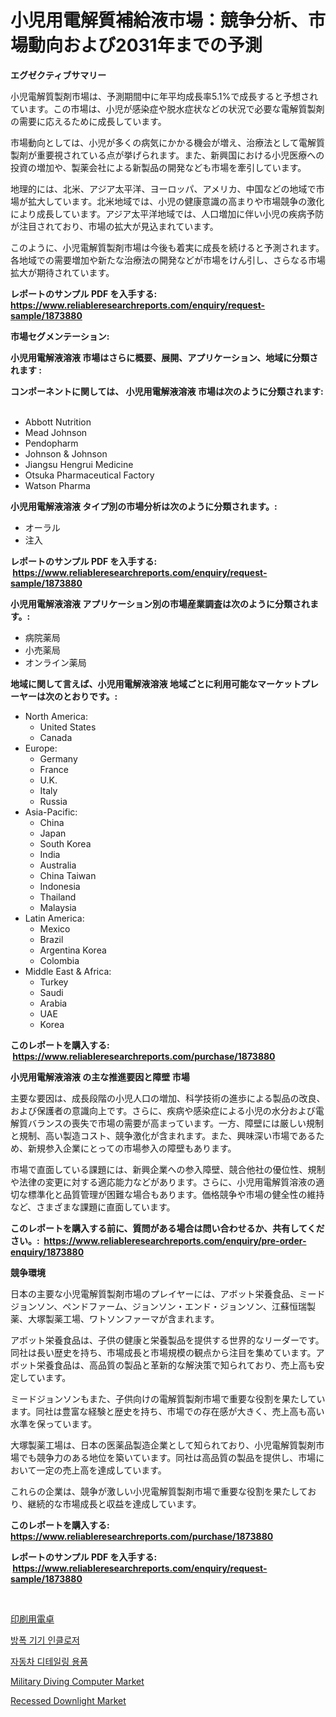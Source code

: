 <p><h1>小児用電解質補給液市場：競争分析、市場動向および2031年までの予測</h1></p><p><strong>エグゼクティブサマリー</strong></p>
<p><p>小児電解質製剤市場は、予測期間中に年平均成長率5.1%で成長すると予想されています。この市場は、小児が感染症や脱水症状などの状況で必要な電解質製剤の需要に応えるために成長しています。</p><p>市場動向としては、小児が多くの病気にかかる機会が増え、治療法として電解質製剤が重要視されている点が挙げられます。また、新興国における小児医療への投資の増加や、製薬会社による新製品の開発なども市場を牽引しています。</p><p>地理的には、北米、アジア太平洋、ヨーロッパ、アメリカ、中国などの地域で市場が拡大しています。北米地域では、小児の健康意識の高まりや市場競争の激化により成長しています。アジア太平洋地域では、人口増加に伴い小児の疾病予防が注目されており、市場の拡大が見込まれています。</p><p>このように、小児電解質製剤市場は今後も着実に成長を続けると予測されます。各地域での需要増加や新たな治療法の開発などが市場をけん引し、さらなる市場拡大が期待されています。</p></p>
<p><strong>レポートのサンプル PDF を入手する: <a href="https://www.reliableresearchreports.com/enquiry/request-sample/1873880">https://www.reliableresearchreports.com/enquiry/request-sample/1873880</a></strong></p>
<p><strong>市場セグメンテーション:</strong></p>
<p><strong> 小児用電解液溶液 市場はさらに概要、展開、アプリケーション、地域に分類されます :</strong></p>
<p><strong>コンポーネントに関しては、 小児用電解液溶液 市場は次のように分類されます: &nbsp;</strong></p>
<p><ul><li>Abbott Nutrition</li><li>Mead Johnson</li><li>Pendopharm</li><li>Johnson & Johnson</li><li>Jiangsu Hengrui Medicine</li><li>Otsuka Pharmaceutical Factory</li><li>Watson Pharma</li></ul></p>
<p><strong> 小児用電解液溶液 タイプ別の市場分析は次のように分類されます。:</strong></p>
<p><ul><li>オーラル</li><li>注入</li></ul></p>
<p><strong>レポートのサンプル PDF を入手する: &nbsp;<a href="https://www.reliableresearchreports.com/enquiry/request-sample/1873880">https://www.reliableresearchreports.com/enquiry/request-sample/1873880</a></strong></p>
<p><strong> 小児用電解液溶液 アプリケーション別の市場産業調査は次のように分類されます。:</strong></p>
<p><ul><li>病院薬局</li><li>小売薬局</li><li>オンライン薬局</li></ul></p>
<p><strong>地域に関して言えば、小児用電解液溶液 地域ごとに利用可能なマーケットプレーヤーは次のとおりです。:</strong></p>
<p><ul>
    <li>
        North America:
        <ul>
            <li>United States</li>
            <li>Canada</li>
        </ul>
    </li>
    <li>
        Europe:
        <ul>
            <li>Germany</li>
            <li>France</li>
            <li>U.K.</li>
            <li>Italy</li>
            <li>Russia</li>
        </ul>
    </li>
    <li>
        Asia-Pacific:
        <ul>
            <li>China</li>
            <li>Japan</li>
            <li>South Korea</li>
            <li>India</li>
            <li>Australia</li>
            <li>China Taiwan</li>
            <li>Indonesia</li>
            <li>Thailand</li>
            <li>Malaysia</li>
        </ul>
    </li>
    <li>
        Latin America:
        <ul>
            <li>Mexico</li>
            <li>Brazil</li>
            <li>Argentina Korea</li>
            <li>Colombia</li>
        </ul>
    </li>
    <li>
        Middle East & Africa:
        <ul>
            <li>Turkey</li>
            <li>Saudi</li>
            <li>Arabia</li>
            <li>UAE</li>
            <li>Korea</li>
        </ul>
    </li>
    </ul></p>
<p><strong>このレポートを購入する: &nbsp;<a href="https://www.reliableresearchreports.com/purchase/1873880">https://www.reliableresearchreports.com/purchase/1873880</a></strong></p>
<p><strong>小児用電解液溶液 の主な推進要因と障壁 市場</strong></p>
<p><p>主要な要因は、成長段階の小児人口の増加、科学技術の進歩による製品の改良、および保護者の意識向上です。さらに、疾病や感染症による小児の水分および電解質バランスの喪失で市場の需要が高まっています。一方、障壁には厳しい規制と規制、高い製造コスト、競争激化が含まれます。また、興味深い市場であるため、新規参入企業にとっての市場参入の障壁もあります。</p><p>市場で直面している課題には、新興企業への参入障壁、競合他社の優位性、規制や法律の変更に対する適応能力などがあります。さらに、小児用電解質溶液の適切な標準化と品質管理が困難な場合もあります。価格競争や市場の健全性の維持など、さまざまな課題に直面しています。</p></p>
<p><strong>このレポートを購入する前に、質問がある場合は問い合わせるか、共有してください。:&nbsp; <a href="https://www.reliableresearchreports.com/enquiry/pre-order-enquiry/1873880">https://www.reliableresearchreports.com/enquiry/pre-order-enquiry/1873880</a></strong></p>
<p><strong>競争環境</strong></p>
<p><p>日本の主要な小児電解質製剤市場のプレイヤーには、アボット栄養食品、ミードジョンソン、ペンドファーム、ジョンソン・エンド・ジョンソン、江蘇恒瑞製薬、大塚製薬工場、ワトソンファーマが含まれます。</p><p>アボット栄養食品は、子供の健康と栄養製品を提供する世界的なリーダーです。同社は長い歴史を持ち、市場成長と市場規模の観点から注目を集めています。アボット栄養食品は、高品質の製品と革新的な解決策で知られており、売上高も安定しています。</p><p>ミードジョンソンもまた、子供向けの電解質製剤市場で重要な役割を果たしています。同社は豊富な経験と歴史を持ち、市場での存在感が大きく、売上高も高い水準を保っています。</p><p>大塚製薬工場は、日本の医薬品製造企業として知られており、小児電解質製剤市場でも競争力のある地位を築いています。同社は高品質の製品を提供し、市場において一定の売上高を達成しています。</p><p>これらの企業は、競争が激しい小児電解質製剤市場で重要な役割を果たしており、継続的な市場成長と収益を達成しています。</p></p>
<p><strong>このレポートを購入する: &nbsp; <a href="https://www.reliableresearchreports.com/purchase/1873880">https://www.reliableresearchreports.com/purchase/1873880</a></strong></p>
<p><strong>レポートのサンプル PDF を入手する: &nbsp;<a href="https://www.reliableresearchreports.com/enquiry/request-sample/1873880">https://www.reliableresearchreports.com/enquiry/request-sample/1873880</a></strong><strong></strong></p>
<p>&nbsp;</p>
<p><p><a href="https://github.com/zekaoe592392/Market-Research-Report-List-1/blob/main/17690972890.md">印刷用電卓</a></p><p><a href="https://github.com/vs10l4sfg5c/Market-Research-Report-List-1/blob/main/15447862523.md">방폭 기기 인클로저</a></p><p><a href="https://github.com/crfsywufhm81415/Market-Research-Report-List-1/blob/main/71448202522.md">자동차 디테일링 용품</a></p><p><a href="https://issuu.com/reportprime-2/docs/military-diving-computer-market-size-2030.pptx">Military Diving Computer Market</a></p><p><a href="https://github.com/RickHolmes3/Market-Research-Report-List-4/blob/main/recessed-downlight-market.md">Recessed Downlight Market</a></p></p>